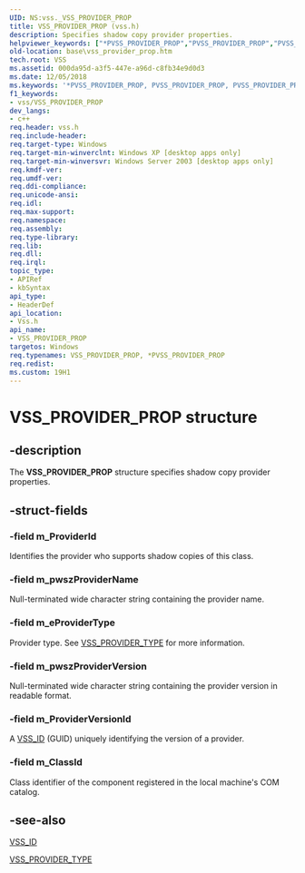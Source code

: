 ```yaml
---
UID: NS:vss._VSS_PROVIDER_PROP
title: VSS_PROVIDER_PROP (vss.h)
description: Specifies shadow copy provider properties.helpviewer_keywords: ["*PVSS_PROVIDER_PROP","PVSS_PROVIDER_PROP","PVSS_PROVIDER_PROP structure pointer [VSS]","VSS_PROVIDER_PROP","VSS_PROVIDER_PROP structure [VSS]","_win32_vss_provider_prop","base.vss_provider_prop","vss/PVSS_PROVIDER_PROP","vss/VSS_PROVIDER_PROP"]
old-location: base\vss_provider_prop.htm
tech.root: VSS
ms.assetid: 000da95d-a3f5-447e-a96d-c8fb34e9d0d3
ms.date: 12/05/2018
ms.keywords: '*PVSS_PROVIDER_PROP, PVSS_PROVIDER_PROP, PVSS_PROVIDER_PROP structure pointer [VSS], VSS_PROVIDER_PROP, VSS_PROVIDER_PROP structure [VSS], _win32_vss_provider_prop, base.vss_provider_prop, vss/PVSS_PROVIDER_PROP, vss/VSS_PROVIDER_PROP'
f1_keywords:
- vss/VSS_PROVIDER_PROP
dev_langs:
- c++
req.header: vss.h
req.include-header: 
req.target-type: Windows
req.target-min-winverclnt: Windows XP [desktop apps only]
req.target-min-winversvr: Windows Server 2003 [desktop apps only]
req.kmdf-ver: 
req.umdf-ver: 
req.ddi-compliance: 
req.unicode-ansi: 
req.idl: 
req.max-support: 
req.namespace: 
req.assembly: 
req.type-library: 
req.lib: 
req.dll: 
req.irql: 
topic_type:
- APIRef
- kbSyntax
api_type:
- HeaderDef
api_location:
- Vss.h
api_name:
- VSS_PROVIDER_PROP
targetos: Windows
req.typenames: VSS_PROVIDER_PROP, *PVSS_PROVIDER_PROP
req.redist: 
ms.custom: 19H1
---
```


# VSS_PROVIDER_PROP structure


## -description


The <b>VSS_PROVIDER_PROP</b> structure specifies 
    shadow copy provider properties.


## -struct-fields




### -field m_ProviderId

Identifies the provider who supports shadow copies of this class.


### -field m_pwszProviderName

Null-terminated wide character string containing the provider name.


### -field m_eProviderType

Provider type. See <a href="https://docs.microsoft.com/windows/desktop/api/vss/ne-vss-vss_provider_type">VSS_PROVIDER_TYPE</a> for more 
      information.


### -field m_pwszProviderVersion

Null-terminated wide character string containing the provider version in readable format.


### -field m_ProviderVersionId

A <a href="https://docs.microsoft.com/windows/desktop/VSS/volume-shadow-copy-api-data-types">VSS_ID</a> (GUID) uniquely 
      identifying the version of a provider.


### -field m_ClassId

Class identifier of the component registered in the local machine's COM catalog.


## -see-also




<a href="https://docs.microsoft.com/windows/desktop/VSS/volume-shadow-copy-api-data-types">VSS_ID</a>



<a href="https://docs.microsoft.com/windows/desktop/api/vss/ne-vss-vss_provider_type">VSS_PROVIDER_TYPE</a>
 

 

